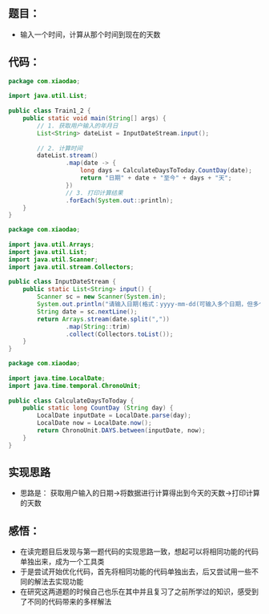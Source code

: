 ## 题目：

- 输入一个时间，计算从那个时间到现在的天数

## 代码：

```JAVA
package com.xiaodao;  
  
import java.util.List;  
  
public class Train1_2 {  
    public static void main(String[] args) {  
        // 1. 获取用户输入的年月日  
        List<String> dateList = InputDateStream.input();  
  
        // 2. 计算时间  
        dateList.stream()  
                .map(date -> {  
                    long days = CalculateDaysToToday.CountDay(date);  
                    return "日期" + date + "至今" + days + "天";  
                })  
                // 3. 打印计算结果  
                .forEach(System.out::println);  
    }  
}
```

```JAVA
package com.xiaodao;  
  
import java.util.Arrays;  
import java.util.List;  
import java.util.Scanner;  
import java.util.stream.Collectors;  
  
public class InputDateStream {  
    public static List<String> input() {  
        Scanner sc = new Scanner(System.in);  
        System.out.println("请输入日期(格式：yyyy-mm-dd(可输入多个日期，但多个日期之间请用“,”做分割)):");  
        String date = sc.nextLine();  
        return Arrays.stream(date.split(","))  
                .map(String::trim)  
                .collect(Collectors.toList());  
    }  
}
```

```JAVA
package com.xiaodao;  
  
import java.time.LocalDate;  
import java.time.temporal.ChronoUnit;  
  
public class CalculateDaysToToday {  
    public static long CountDay (String day) {  
        LocalDate inputDate = LocalDate.parse(day);  
        LocalDate now = LocalDate.now();  
        return ChronoUnit.DAYS.between(inputDate, now);  
    }  
}
```

## 实现思路

- 思路是：
	获取用户输入的日期->将数据进行计算得出到今天的天数->打印计算的天数

## 感悟：

- 在读完题目后发现与第一题代码的实现思路一致，想起可以将相同功能的代码单独出来，成为一个工具类
- 于是尝试开始优化代码，首先将相同功能的代码单独出去，后又尝试用一些不同的解法去实现功能
- 在研究这两道题的时候自己也乐在其中并且复习了之前所学过的知识，感受到了不同的代码带来的多样解法